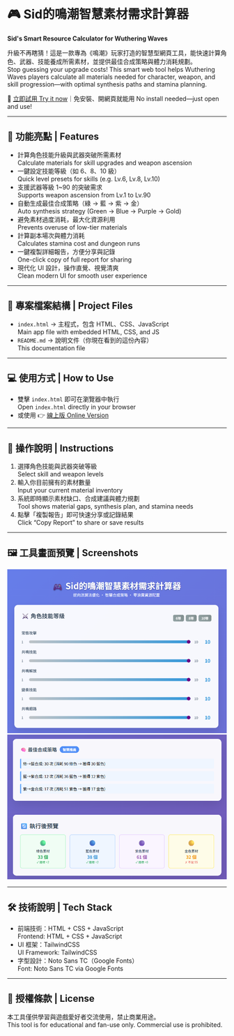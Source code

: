 # 🎮 Sid的鳴潮智慧素材需求計算器  
**Sid's Smart Resource Calculator for Wuthering Waves**

升級不再瞎猜！這是一款專為《鳴潮》玩家打造的智慧型網頁工具，能快速計算角色、武器、技能養成所需素材，並提供最佳合成策略與體力消耗規劃。  
Stop guessing your upgrade costs! This smart web tool helps Wuthering Waves players calculate all materials needed for character, weapon, and skill progression—with optimal synthesis paths and stamina planning.

🔗 [立即試用 Try it now](https://sid-1996.github.io/WutheringWaves-Resource-Calculator/)｜免安裝、開網頁就能用 No install needed—just open and use!

---

## 🚀 功能亮點 | Features
- 計算角色技能升級與武器突破所需素材  
  Calculate materials for skill upgrades and weapon ascension  
- 一鍵設定技能等級（如 6、8、10 級）  
  Quick level presets for skills (e.g. Lv.6, Lv.8, Lv.10)  
- 支援武器等級 1~90 的突破需求  
  Supports weapon ascension from Lv.1 to Lv.90  
- 自動生成最佳合成策略（綠 → 藍 → 紫 → 金）  
  Auto synthesis strategy (Green → Blue → Purple → Gold)  
- 避免素材過度消耗，最大化資源利用  
  Prevents overuse of low-tier materials  
- 計算副本場次與體力消耗  
  Calculates stamina cost and dungeon runs  
- 一鍵複製詳細報告，方便分享與記錄  
  One-click copy of full report for sharing  
- 現代化 UI 設計，操作直覺、視覺清爽  
  Clean modern UI for smooth user experience  

---

## 📂 專案檔案結構 | Project Files
- `index.html` → 主程式，包含 HTML、CSS、JavaScript  
  Main app file with embedded HTML, CSS, and JS  
- `README.md` → 說明文件（你現在看到的這份內容）  
  This documentation file  

---

## 💻 使用方式 | How to Use
- 雙擊 `index.html` 即可在瀏覽器中執行  
  Open `index.html` directly in your browser  
- 或使用 👉 [線上版 Online Version](https://sid-1996.github.io/WutheringWaves-Resource-Calculator/)

---

## 📖 操作說明 | Instructions
1. 選擇角色技能與武器突破等級  
   Select skill and weapon levels  
2. 輸入你目前擁有的素材數量  
   Input your current material inventory  
3. 系統即時顯示素材缺口、合成建議與體力規劃  
   Tool shows material gaps, synthesis plan, and stamina needs  
4. 點擊「複製報告」即可快速分享或記錄結果  
   Click “Copy Report” to share or save results  

---

## 🖼️ 工具畫面預覽 | Screenshots
![工具示意圖 Tool Preview](images.png)  
![工具示意圖 Tool Preview](screenshot.png)

---

## 🛠 技術說明 | Tech Stack
- 前端技術：HTML + CSS + JavaScript  
  Frontend: HTML + CSS + JavaScript  
- UI 框架：TailwindCSS  
  UI Framework: TailwindCSS  
- 字型設計：Noto Sans TC（Google Fonts）  
  Font: Noto Sans TC via Google Fonts  

---

## 📜 授權條款 | License
本工具僅供學習與遊戲愛好者交流使用，禁止商業用途。  
This tool is for educational and fan-use only. Commercial use is prohibited.

